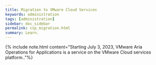 ```yaml
---
title: Migration to VMware Cloud Services
keywords: administration
tags: [administration]
sidebar: doc_sidebar
permalink: csp_migration.html
summary: Learn.
---
```


{% include note.html content="Starting July 3, 2023, VMware Aria Operations for Applications is a service on the VMware Cloud services platform.."%}

